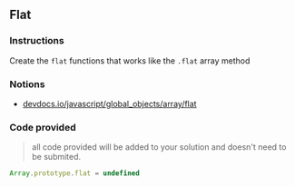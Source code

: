 ## Flat

### Instructions

Create the `flat` functions that works like the `.flat` array method


### Notions

- [devdocs.io/javascript/global_objects/array/flat](https://devdocs.io/javascript/global_objects/array/flat)


### Code provided

> all code provided will be added to your solution and doesn't need to be submited.

```js
Array.prototype.flat = undefined
```
